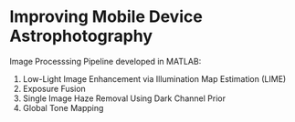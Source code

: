 # Improving Mobile Device Astrophotography

 Image Processsing Pipeline developed in MATLAB: 
 1. Low-Light Image Enhancement via Illumination Map Estimation (LIME) 
 2. Exposure Fusion 
 3. Single Image Haze Removal Using Dark Channel Prior
 4. Global Tone Mapping 


